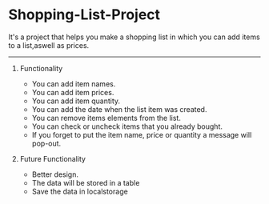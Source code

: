 # Shopping-List-Project
It's a project that helps you make a shopping list in which you can add items to a list,aswell as prices.



---

1. Functionality
    * You can add item names.
    * You can add item prices.
    * You can add item quantity.
    * You can add the date when the list item was created.
    * You can remove items elements from the list.
    * You can check or uncheck items that you already bought.
    * If you forget to put the item name, price or quantity a message will pop-out.


2. Future Functionality

    * Better design.
    * The data will be stored in a table 
    * Save the data in localstorage
